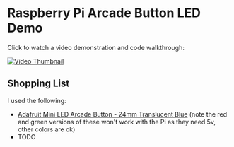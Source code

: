 # Raspberry Pi Arcade Button LED Demo

Click to watch a video demonstration and code walkthrough:

[![Video Thumbnail](https://img.youtube.com/vi/olSWVYz0dvE/0.jpg)](https://www.youtube.com/watch?v=olSWVYz0dvE)


## Shopping List

I used the following:

* [Adafruit Mini LED Arcade Button - 24mm Translucent Blue](https://www.adafruit.com/product/3432) (note the red and green versions of these won't work with the Pi as they need 5v, other colors are ok)
* TODO
